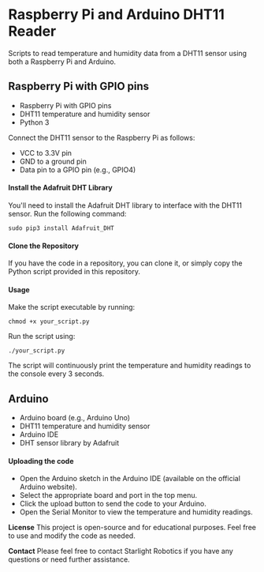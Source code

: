 # Raspberry Pi and Arduino DHT11 Reader
Scripts to read temperature and humidity data from a DHT11 sensor using both a Raspberry Pi and Arduino.

## Raspberry Pi with GPIO pins
* Raspberry Pi with GPIO pins
* DHT11 temperature and humidity sensor
* Python 3

Connect the DHT11 sensor to the Raspberry Pi as follows:
* VCC to 3.3V pin
* GND to a ground pin
* Data pin to a GPIO pin (e.g., GPIO4)

#### Install the Adafruit DHT Library
You'll need to install the Adafruit DHT library to interface with the DHT11 sensor. Run the following command:

```
sudo pip3 install Adafruit_DHT
```
#### Clone the Repository
If you have the code in a repository, you can clone it, or simply copy the Python script provided in this repository.

#### Usage
Make the script executable by running:

```
chmod +x your_script.py
```
Run the script using:

```
./your_script.py
```
The script will continuously print the temperature and humidity readings to the console every 3 seconds.

## Arduino
* Arduino board (e.g., Arduino Uno)
* DHT11 temperature and humidity sensor
* Arduino IDE
* DHT sensor library by Adafruit


#### Uploading the code
* Open the Arduino sketch in the Arduino IDE (available on the official Arduino website).
* Select the appropriate board and port in the top menu.
* Click the upload button to send the code to your Arduino.
* Open the Serial Monitor to view the temperature and humidity readings.

**License**
This project is open-source and for educational purposes. Feel free to use and modify the code as needed.

**Contact**
Please feel free to contact Starlight Robotics if you have any questions or need further assistance.
